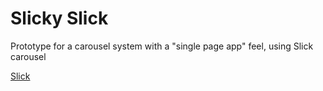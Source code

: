# Slicky Slick

Prototype for a carousel system with a "single page app" feel, using Slick carousel

[Slick](http://kenwheeler.github.io/slick/)
